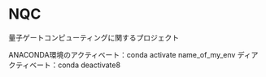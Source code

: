 # NQC
量子ゲートコンピューティングに関するプロジェクト

ANACONDA環境のアクティベート：conda activate name_of_my_env
ディアクティベート：conda deactivate8
